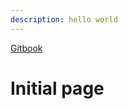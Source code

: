 ```yaml
---
description: hello world
---
```


[Gitbook](https://njstudio.gitbook.io/introduction-to-computational-design/)

# Initial page

